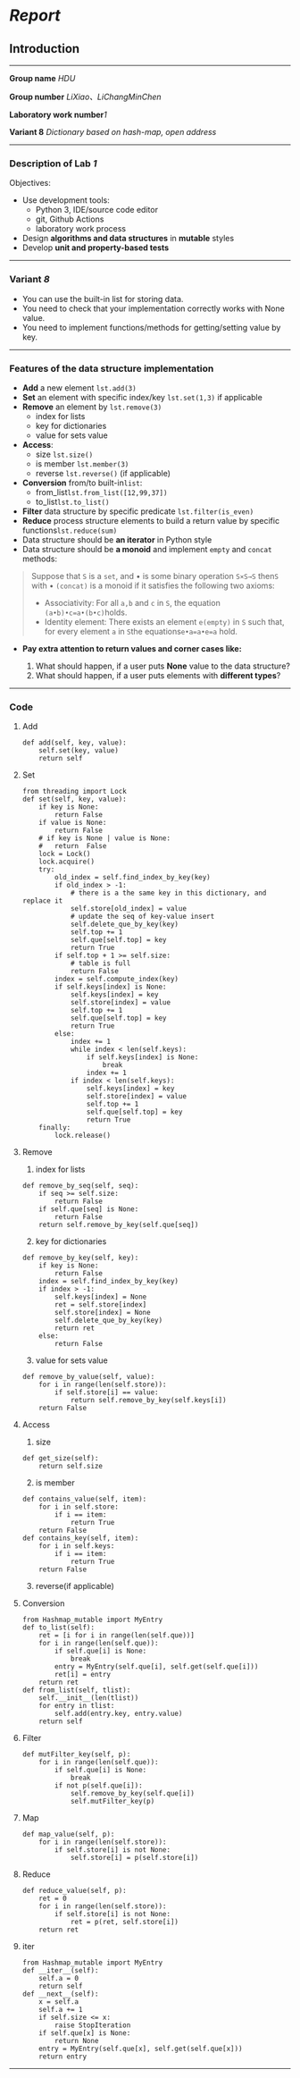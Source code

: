 # _Report_

## Introduction

---

**Group name** _HDU_

**Group number** _LiXiao、LiChangMinChen_

**Laboratory work number**_1_

**Variant 8** _Dictionary based on hash-map, open address_

---

### Description of Lab *1*

Objectives:

- Use development tools:
    - Python 3, IDE/source code editor
    - git, Github Actions
    - laboratory work process
- Design **algorithms and data structures** in **mutable** styles
- Develop **unit and property-based tests**

---

### Variant *8*

- You can use the built-in list for storing data.
- You need to check that your implementation correctly works with None value.
- You need to implement functions/methods for getting/setting value by key.

---

### Features of the data structure implementation

- **Add** a new element `lst.add(3)`
- **Set** an element with specific index/key `lst.set(1,3)` if applicable
- **Remove** an element by `lst.remove(3)`
    - index for lists
    - key for dictionaries
    - value for sets value
- **Access**:
    - size `lst.size()`
    - is member `lst.member(3)`
    - reverse `lst.reverse()` (if applicable)
- **Conversion** from/to built-in`list`:
    - from_list`lst.from_list([12,99,37])`
    - to_list`lst.to_list()`
- **Filter** data structure by specific predicate `lst.filter(is_even)`
- **Reduce** process structure elements to build a return value by specific functions`lst.reduce(sum)`
- Data structure should be **an iterator** in Python style
- Data structure should be **a monoid** and implement `empty` and `concat` methods:

> Suppose that `S` is a `set`, and • is some binary operation `S×S→S`
then`S` with • `(concat)` is a monoid if it satisfies the following two axioms:
> - Associativity:
    For all `a,b` and `c` in `S`, the equation `(a•b)•c=a•(b•c)`holds.
> - Identity element:
    There exists an element `e(empty)` in `S` such that, for every element `a` in `S`the equations`e•a=a•e=a` hold.

- __Pay extra attention to return values and corner cases like:__

    1. What should happen, if a user puts **None** value to the data structure?
    2. What should happen, if a user puts elements with **different types**?

---

### Code

1. Add

    ```
    def add(self, key, value):
        self.set(key, value)
        return self
    ```

2. Set

    ```
    from threading import Lock
    def set(self, key, value):
        if key is None:
            return False
        if value is None:
            return False
        # if key is None | value is None:
        #   return  False
        lock = Lock()
        lock.acquire()
        try:
            old_index = self.find_index_by_key(key)
            if old_index > -1:
                # there is a the same key in this dictionary, and replace it
                self.store[old_index] = value
                # update the seq of key-value insert
                self.delete_que_by_key(key)
                self.top += 1
                self.que[self.top] = key
                return True
            if self.top + 1 >= self.size:
                # table is full
                return False
            index = self.compute_index(key)
            if self.keys[index] is None:
                self.keys[index] = key
                self.store[index] = value
                self.top += 1
                self.que[self.top] = key
                return True
            else:
                index += 1
                while index < len(self.keys):
                    if self.keys[index] is None:
                        break
                    index += 1
                if index < len(self.keys):
                    self.keys[index] = key
                    self.store[index] = value
                    self.top += 1
                    self.que[self.top] = key
                    return True
        finally:
            lock.release()
    ```

3. Remove

    1. index for lists

    ```
    def remove_by_seq(self, seq):
        if seq >= self.size:
            return False
        if self.que[seq] is None:
            return False
        return self.remove_by_key(self.que[seq])
    ```

    2. key for dictionaries

    ```
    def remove_by_key(self, key):
        if key is None:
            return False
        index = self.find_index_by_key(key)
        if index > -1:
            self.keys[index] = None
            ret = self.store[index]
            self.store[index] = None
            self.delete_que_by_key(key)
            return ret
        else:
            return False
    ```

    3. value for sets value

    ```
    def remove_by_value(self, value):
        for i in range(len(self.store)):
            if self.store[i] == value:
                return self.remove_by_key(self.keys[i])
        return False
    ```

4. Access
    1. size

    ```
    def get_size(self):
        return self.size
    ```

    2. is member

    ```
    def contains_value(self, item):
        for i in self.store:
            if i == item:
                return True
        return False
    def contains_key(self, item):
        for i in self.keys:
            if i == item:
                return True
        return False
    ```

    3. reverse(if applicable)
5. Conversion

    ```
    from Hashmap_mutable import MyEntry
    def to_list(self):
        ret = [i for i in range(len(self.que))]
        for i in range(len(self.que)):
            if self.que[i] is None:
                break
            entry = MyEntry(self.que[i], self.get(self.que[i]))
            ret[i] = entry
        return ret
    def from_list(self, tlist):
        self.__init__(len(tlist))
        for entry in tlist:
            self.add(entry.key, entry.value)
        return self
    ```

6. Filter

    ```
    def mutFilter_key(self, p):
        for i in range(len(self.que)):
            if self.que[i] is None:
                break
            if not p(self.que[i]):
                self.remove_by_key(self.que[i])
                self.mutFilter_key(p)
    ```

7. Map

    ```
    def map_value(self, p):
        for i in range(len(self.store)):
            if self.store[i] is not None:
                self.store[i] = p(self.store[i])
    ```

8. Reduce

    ```
    def reduce_value(self, p):
        ret = 0
        for i in range(len(self.store)):
            if self.store[i] is not None:
                ret = p(ret, self.store[i])
        return ret
    ```

9. iter

    ```
    from Hashmap_mutable import MyEntry
    def __iter__(self):
        self.a = 0
        return self
    def __next__(self):
        x = self.a
        self.a += 1
        if self.size <= x:
            raise StopIteration
        if self.que[x] is None:
            return None
        entry = MyEntry(self.que[x], self.get(self.que[x]))
        return entry
    ```

---